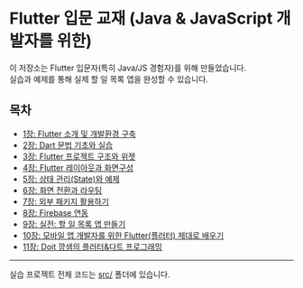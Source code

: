 # Flutter 입문 교재 (Java & JavaScript 개발자를 위한)

이 저장소는 Flutter 입문자(특히 Java/JS 경험자)를 위해 만들었습니다.  
실습과 예제를 통해 실제 할 일 목록 앱을 완성할 수 있습니다.

## 목차

- [1장: Flutter 소개 및 개발환경 구축](chapter1.md)
- [2장: Dart 문법 기초와 실습](chapter2.md)
- [3장: Flutter 프로젝트 구조와 위젯](chapter3.md)
- [4장: Flutter 레이아웃과 화면구성](chapter4.md)
- [5장: 상태 관리(State)와 예제](chapter5.md)
- [6장: 화면 전환과 라우팅](chapter6.md)
- [7장: 외부 패키지 활용하기](chapter7.md)
- [8장: Firebase 연동](chapter8.md)
- [9장: 실전: 할 일 목록 앱 만들기](chapter9.md)
- [10장: 모바일 앱 개발자를 위한 Flutter(플러터) 제대로 배우기](./flutter_study/lib/chapter_9/README.md)
- [11장: Doit 깡샘의 플러터&다트 프로그래밍](./flutter_study/lib/chapter_doit/README.md)

---
실습 프로젝트 전체 코드는 [src/](src/) 폴더에 있습니다.
